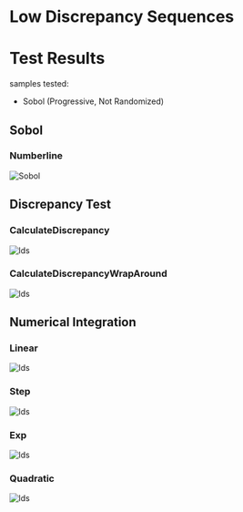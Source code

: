 # Low Discrepancy Sequences

# Test Results
 samples tested:
* Sobol (Progressive, Not Randomized)
## Sobol
### Numberline
![Sobol](../../../samples/_1d/lds/MakeNumberline_Sobol.png)  
## Discrepancy Test
### CalculateDiscrepancy
![lds](../../../samples/_1d/lds/CalculateDiscrepancy.png)  
### CalculateDiscrepancyWrapAround
![lds](../../../samples/_1d/lds/CalculateDiscrepancyWrapAround.png)  
## Numerical Integration
### Linear
![lds](../../../samples/_1d/lds/Linear.png)  
### Step
![lds](../../../samples/_1d/lds/Step.png)  
### Exp
![lds](../../../samples/_1d/lds/Exp.png)  
### Quadratic
![lds](../../../samples/_1d/lds/Quadratic.png)  
